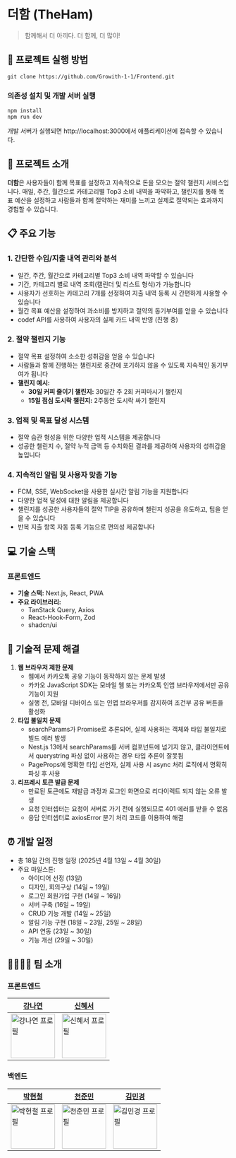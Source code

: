 
# 더함 (TheHam)

> 함께해서 더 아끼다. 더 함께, 더 많이!

## 🚀 프로젝트 실행 방법

```
git clone https://github.com/Growith-1-1/Frontend.git
```

### 의존성 설치 및 개발 서버 실행
```
npm install
npm run dev
```
개발 서버가 실행되면 http://localhost:3000에서 애플리케이션에 접속할 수 있습니다.

## 📌 프로젝트 소개

**더함**은 사용자들이 함께 목표를 설정하고 지속적으로 돈을 모으는 절약 챌린지 서비스입니다. 매일, 주간, 월간으로 카테고리별 Top3 소비 내역을 파악하고, 챌린지를 통해 목표 예산을 설정하고 사람들과 함께 절약하는 재미를 느끼고 실제로 절약되는 효과까지 경험할 수 있습니다.

## 📋 주요 기능

### 1. 간단한 수입/지출 내역 관리와 분석

- 일간, 주간, 월간으로 카테고리별 Top3 소비 내역 파악할 수 있습니다
- 기간, 카테고리 별로 내역 조회(캘린더 및 리스트 형식)가 가능합니다
- 사용자가 선호하는 카테고리 7개를 선정하여 지출 내역 등록 시 간편하게 사용할 수 있습니다
- 월간 목표 예산을 설정하여 과소비를 방지하고 절약의 동기부여를 얻을 수 있습니다
- codef API를 사용하여 사용자의 실제 카드 내역 반영 (진행 중)

### 2. 절약 챌린지 기능

- 절약 목표 설정하여 소소한 성취감을 얻을 수 있습니다
- 사람들과 함께 진행하는 챌린지로 중간에 포기하지 않을 수 있도록 지속적인 동기부여가 됩니다
- **챌린지 예시:**
    - **30일 커피 줄이기 챌린지:** 30일간 주 2회 커피마시기 챌린지
    - **15일 점심 도시락 챌린지:** 2주동안 도시락 싸기 챌린지

### 3. 업적 및 목표 달성 시스템

- 절약 습관 형성을 위한 다양한 업적 시스템을 제공합니다
- 성공한 챌린지 수, 절약 누적 금액 등 수치화된 결과를 제공하여 사용자의 성취감을 높입니다

### 4. 지속적인 알림 및 사용자 맞춤 기능

- FCM, SSE, WebSocket을 사용한 실시간 알림 기능을 지원합니다
- 다양한 업적 달성에 대한 알림을 제공합니다
- 챌린지를 성공한 사용자들의 절약 TIP을 공유하며 챌린지 성공을 유도하고, 팁을 얻을 수 있습니다
- 반복 지출 항목 자동 등록 기능으로 편의성 제공합니다

## 💻 기술 스택

### 프론트엔드

- **기술 스택:** Next.js, React, PWA
- **주요 라이브러리:**
    - TanStack Query, Axios
    - React-Hook-Form, Zod
    - shadcn/ui

## 🔧 기술적 문제 해결

1. **웹 브라우저 제한 문제**
    - 웹에서 카카오톡 공유 기능이 동작하지 않는 문제 발생
    - 카카오 JavaScript SDK는 모바일 웹 또는 카카오톡 인앱 브라우저에서만 공유 기능이 지원
    - 실행 전, 모바일 디바이스 또는 인앱 브라우저를 감지하여 조건부 공유 버튼을 활성화
2. **타입 불일치 문제**
    - searchParams가 Promise<any>로 추론되어, 실제 사용하는 객체와 타입 불일치로 빌드 에러 발생
    - Nest.js 13에서 searchParams를 서버 컴포넌트에 넘기지 않고, 클라이언트에서 querystring 파싱 없이 사용하는 경우 타입 추론이 잘못됨
    - PageProps에 명확한 타입 선언자, 실제 사용 시 async 처리 로직에서 명확히 파싱 후 사용
3. **리프레시 토큰 발급 문제**
    - 만료된 토큰에도 재발급 과정과 로그인 화면으로 리다이렉트 되지 않는 오류 발생
    - 요청 인터셉터는 요청이 서버로 가기 전에 실행되므로 401 에러를 받을 수 없음
    - 응답 인터셉터로 axiosError 분기 처리 코드를 이용하여 해결

## ⏰ 개발 일정

- 총 18일 간의 진행 일정 (2025년 4월 13일 ~ 4월 30일)
- 주요 마일스톤:
    - 아이디어 선정 (13일)
    - 디자인, 회의구상 (14일 ~ 19일)
    - 로그인 회원가입 구현 (14일 ~ 16일)
    - 서버 구축 (16일 ~ 19일)
    - CRUD 기능 개발 (14일 ~ 25일)
    - 알림 기능 구현 (18일 ~ 23일, 25일 ~ 28일)
    - API 연동 (23일 ~ 30일)
    - 기능 개선 (29일 ~ 30일)

## 👨‍👩‍👧‍👦 팀 소개

### 프론트엔드

|<a href="https://github.com/yeonna18k">강나연</a>|<a href="https://github.com/tlsgptj">신혜서</a>|
|------|---|
|<img src="https://github.com/yeonna18k.png" width="100px;" alt="강나연 프로필"/>|<img src="https://github.com/tlsgptj.png" width="100px;" alt="신혜서 프로필"/>|

### 백엔드

|<a href="https://github.com/BHC-Chicken">박현철</a>|<a href="https://github.com/2unmini">천준민</a>|<a href="https://github.com/X1n9fU">김민경</a>|
|------|---|---|
|<img src="https://github.com/BHC-Chicken.png" width="100px;" alt="박현철 프로필"/>|<img src="https://github.com/2unmini.png" width="100px;" alt="천준민 프로필"/>|<img src="https://github.com/X1n9fU.png" width="100px;" alt="김민경 프로필"/>|
